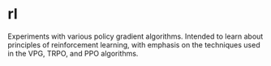 # rl
Experiments with various policy gradient algorithms.
Intended to learn about principles of reinforcement learning, with emphasis on the techniques used in the VPG, TRPO, and PPO algorithms. 
